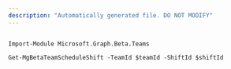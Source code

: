 ```yaml
---
description: "Automatically generated file. DO NOT MODIFY"
---
```


```powershellv2

Import-Module Microsoft.Graph.Beta.Teams

Get-MgBetaTeamScheduleShift -TeamId $teamId -ShiftId $shiftId

```